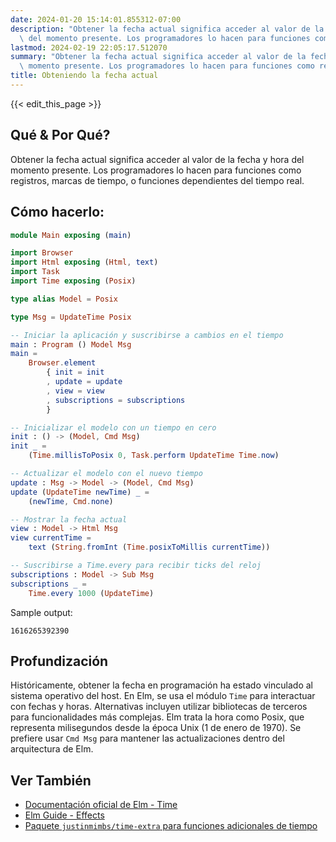 ```yaml
---
date: 2024-01-20 15:14:01.855312-07:00
description: "Obtener la fecha actual significa acceder al valor de la fecha y hora\
  \ del momento presente. Los programadores lo hacen para funciones como registros,\u2026"
lastmod: 2024-02-19 22:05:17.512070
summary: "Obtener la fecha actual significa acceder al valor de la fecha y hora del\
  \ momento presente. Los programadores lo hacen para funciones como registros,\u2026"
title: Obteniendo la fecha actual
---
```


{{< edit_this_page >}}

## Qué & Por Qué?

Obtener la fecha actual significa acceder al valor de la fecha y hora del momento presente. Los programadores lo hacen para funciones como registros, marcas de tiempo, o funciones dependientes del tiempo real.

## Cómo hacerlo:

```Elm
module Main exposing (main)

import Browser
import Html exposing (Html, text)
import Task
import Time exposing (Posix)

type alias Model = Posix

type Msg = UpdateTime Posix

-- Iniciar la aplicación y suscribirse a cambios en el tiempo
main : Program () Model Msg
main =
    Browser.element
        { init = init
        , update = update
        , view = view
        , subscriptions = subscriptions
        }

-- Inicializar el modelo con un tiempo en cero
init : () -> (Model, Cmd Msg)
init _ =
    (Time.millisToPosix 0, Task.perform UpdateTime Time.now)

-- Actualizar el modelo con el nuevo tiempo
update : Msg -> Model -> (Model, Cmd Msg)
update (UpdateTime newTime) _ =
    (newTime, Cmd.none)

-- Mostrar la fecha actual
view : Model -> Html Msg
view currentTime =
    text (String.fromInt (Time.posixToMillis currentTime))

-- Suscribirse a Time.every para recibir ticks del reloj
subscriptions : Model -> Sub Msg
subscriptions _ =
    Time.every 1000 (UpdateTime)

```

Sample output:
```
1616265392390
```

## Profundización

Históricamente, obtener la fecha en programación ha estado vinculado al sistema operativo del host. En Elm, se usa el módulo `Time` para interactuar con fechas y horas. Alternativas incluyen utilizar bibliotecas de terceros para funcionalidades más complejas. Elm trata la hora como Posix, que representa milisegundos desde la época Unix (1 de enero de 1970). Se prefiere usar `Cmd Msg` para mantener las actualizaciones dentro del arquitectura de Elm.

## Ver También

- [Documentación oficial de Elm - Time](https://package.elm-lang.org/packages/elm/time/latest/)
- [Elm Guide - Effects](https://guide.elm-lang.org/effects/)
- [Paquete `justinmimbs/time-extra` para funciones adicionales de tiempo](https://package.elm-lang.org/packages/justinmimbs/time-extra/latest/)
